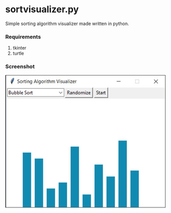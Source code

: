 # sortvisualizer.py
Simple sorting algorithm visualizer made written in python.

### Requirements
1. tkinter
2. turtle

### Screenshot
![Screenshot](screenshot.jpg)
